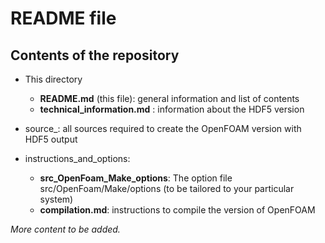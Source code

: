 # README file

## Contents of the repository

* This directory
  * __README.md__ (this file): general information and list of contents
  * __technical_information.md__ : information about the HDF5 version

* source_: all sources required to create the OpenFOAM version with HDF5 output

* instructions_and_options:
  *  __src\_OpenFoam\_Make\_options__: The option file src/OpenFoam/Make/options (to be tailored to your particular system)
  * __compilation.md__: instructions to compile the version of OpenFOAM

*More content to be added.*
